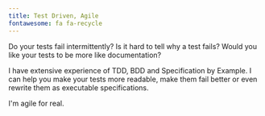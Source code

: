```yaml
---
title: Test Driven, Agile
fontawesome: fa fa-recycle
---
```


Do your tests fail intermittently? 
Is it hard to tell why a test fails? 
Would you like your tests to be more like documentation? 

I have extensive experience of TDD, BDD and Specification by Example. 
I can help you make your tests more readable, make them fail better or even 
rewrite them as executable specifications.

I'm agile for real.
